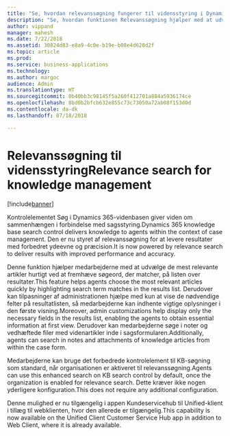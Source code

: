 ```yaml
---
title: "Se, hvordan relevanssøgning fungerer til vidensstyring i Dynamics 365 for Customer Service"
description: "Se, hvordan funktionen Relevanssøgning hjælper med at udvælge de mest relevante artikler hurtigt ved at fremhæve søgeord, der matcher, i Customer Service"
author: vippand
manager: mahesh
ms.date: 7/22/2018
ms.assetid: 30824d83-e8a9-4c0e-b19e-b08e4d628d2f
ms.topic: article
ms.prod: 
ms.service: business-applications
ms.technology: 
ms.author: margoc
audience: Admin
ms.translationtype: HT
ms.sourcegitcommit: 0b40bb3c98145f5a260f412701a884a5936174ce
ms.openlocfilehash: 8bd0b2bfcb632e855c73c73050a72ab08f153d0d
ms.contentlocale: da-dk
ms.lasthandoff: 07/18/2018

---
```

#  <a name="relevance-search-for-knowledge-management"></a><span data-ttu-id="986cf-103">Relevanssøgning til vidensstyring</span><span class="sxs-lookup"><span data-stu-id="986cf-103">Relevance search for knowledge management</span></span> 


[!include[banner](../../../includes/banner.md)]

<span data-ttu-id="986cf-104">Kontrolelementet Søg i Dynamics 365-videnbasen giver viden om sammenhængen i forbindelse med sagsstyring.</span><span class="sxs-lookup"><span data-stu-id="986cf-104">Dynamics 365 knowledge base search control delivers knowledge to agents within the context of case management.</span></span> <span data-ttu-id="986cf-105">Den er nu styret af relevanssøgning for at levere resultater med forbedret ydeevne og præcision.</span><span class="sxs-lookup"><span data-stu-id="986cf-105">It is now powered by relevance search to deliver results with improved performance and accuracy.</span></span> 

<span data-ttu-id="986cf-106">Denne funktion hjælper medarbejderne med at udvælge de mest relevante artikler hurtigt ved at fremhæve søgeord, der matcher, på listen over resultater.</span><span class="sxs-lookup"><span data-stu-id="986cf-106">This feature helps agents choose the most relevant articles quickly by highlighting search term matches in the results list.</span></span> <span data-ttu-id="986cf-107">Derudover kan tilpasninger af administrationen hjælpe med kun at vise de nødvendige felter på resultatlisten, så medarbejderne kan indhente vigtige oplysninger i den første visning.</span><span class="sxs-lookup"><span data-stu-id="986cf-107">Moreover, admin customizations help display only the necessary fields in the results list, enabling the agents to obtain essential information at first view.</span></span> <span data-ttu-id="986cf-108">Derudover kan medarbejderne søge i noter og vedhæftede filer med videnartikler inde i sagsformularen.</span><span class="sxs-lookup"><span data-stu-id="986cf-108">Additionally, agents can search in notes and attachments of knowledge articles from within the case form.</span></span> 

<span data-ttu-id="986cf-109">Medarbejderne kan bruge det forbedrede kontrolelement til KB-søgning som standard, når organisationen er aktiveret til relevanssøgning.</span><span class="sxs-lookup"><span data-stu-id="986cf-109">Agents can use this enhanced search on KB search control by default, once the organization is enabled for relevance search.</span></span> <span data-ttu-id="986cf-110">Dette kræver ikke nogen yderligere konfiguration.</span><span class="sxs-lookup"><span data-stu-id="986cf-110">This does not require any additional configuration.</span></span>

<span data-ttu-id="986cf-111">Denne mulighed er nu tilgængelig i appen Kundeservicehub til Unified-klient i tillæg til webklienten, hvor den allerede er tilgængelig.</span><span class="sxs-lookup"><span data-stu-id="986cf-111">This capability is now available on the Unified Client Customer Service Hub app in addition to Web Client, where it is already available.</span></span>
 

